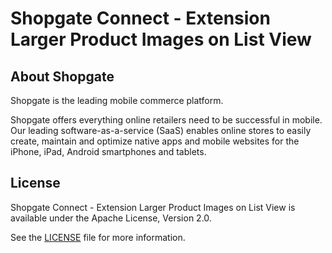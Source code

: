 # Shopgate Connect - Extension Larger Product Images on List View

## About Shopgate

Shopgate is the leading mobile commerce platform.

Shopgate offers everything online retailers need to be successful in mobile. Our leading
software-as-a-service (SaaS) enables online stores to easily create, maintain and optimize native
apps and mobile websites for the iPhone, iPad, Android smartphones and tablets.


## License

Shopgate Connect - Extension Larger Product Images on List View is available under the Apache License, Version 2.0.

See the [LICENSE](./LICENSE) file for more information.

